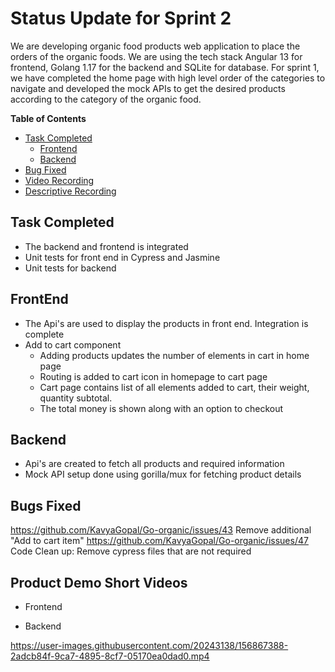 # Status Update for Sprint 2
We are developing organic food products web application to place the orders of the organic foods. We are using the tech stack Angular 13 for frontend, Golang 1.17 for the backend and SQLite for database. For sprint 1, we have completed the home page with
high level order of the categories to navigate and developed the mock APIs to get the desired products according to the category of the organic food.  

**Table of Contents**
* [Task Completed](#task-completed)  
    - [Frontend](#frontend)  
    - [Backend](#backend)
* [Bug Fixed](#bugs-fixed)
* [Video Recording](#product-demo-short-videos)
* [Descriptive Recording](#product-demo-videos-with-audio)

## Task Completed
- The backend and frontend is integrated
- Unit tests for front end in Cypress and Jasmine
- Unit tests for backend


## FrontEnd

- The Api's are used to display the products in front end. Integration is complete
- Add to cart component
    - Adding products updates the number of elements in cart in home page
    - Routing is added to cart icon in homepage to cart page
    - Cart page contains list of all elements added to cart, their weight, quantity subtotal.
    - The total money is shown along with an option to checkout

## Backend

- Api's are created to fetch all products and required information
- Mock API setup done using gorilla/mux for fetching product details

## Bugs Fixed
https://github.com/KavyaGopal/Go-organic/issues/43  Remove additional "Add to cart item" 
https://github.com/KavyaGopal/Go-organic/issues/47 Code Clean up: Remove cypress files that are not required




## Product Demo Short Videos

- Frontend




- Backend

https://user-images.githubusercontent.com/20243138/156867388-2adcb84f-9ca7-4895-8cf7-05170ea0dad0.mp4



